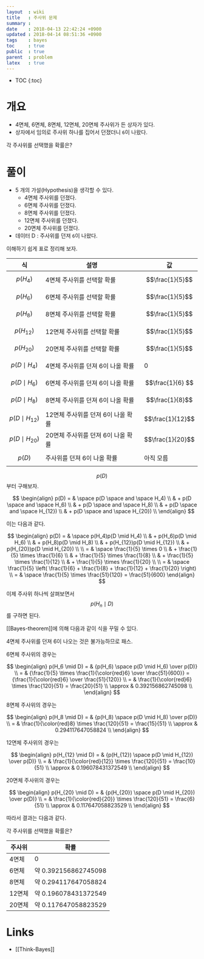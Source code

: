 ```yaml
---
layout  : wiki
title   : 주사위 문제
summary : 
date    : 2018-04-13 22:42:24 +0900
updated : 2018-04-14 08:51:36 +0900
tags    : bayes
toc     : true
public  : true
parent  : problem
latex   : true
---
```

* TOC
{:toc}

# 개요

* 4면체, 6면체, 8면체, 12면체, 20면체 주사위가 든 상자가 있다.
* 상자에서 임의로 주사위 하나를 집어서 던졌더니 `6`이 나왔다.

>
각 주사위를 선택했을 확률은?


# 풀이

* 5 개의 가설(Hypothesis)을 생각할 수 있다.
    * 4면체 주사위를 던졌다.
    * 6면체 주사위를 던졌다.
    * 8면체 주사위를 던졌다.
    * 12면체 주사위를 던졌다.
    * 20면체 주사위를 던졌다.
* 데이터 D : 주사위를 던져 `6`이 나왔다.

이해하기 쉽게 표로 정리해 보자.

| 식                   | 설명                               | 값               |
|----------------------|------------------------------------|------------------|
| $$p(H_4)$$           | 4면체 주사위를 선택할 확률         | $$\frac{1}{5}$$  |
| $$p(H_6)$$           | 6면체 주사위를 선택할 확률         | $$\frac{1}{5}$$  |
| $$p(H_8)$$           | 8면체 주사위를 선택할 확률         | $$\frac{1}{5}$$  |
| $$p(H_{12})$$        | 12면체 주사위를 선택할 확률        | $$\frac{1}{5}$$  |
| $$p(H_{20})$$        | 20면체 주사위를 선택할 확률        | $$\frac{1}{5}$$  |
| $$p(D \mid H_4)$$    | 4면체 주사위를 던져 6이 나올 확률  | 0                |
| $$p(D \mid H_6)$$    | 6면체 주사위를 던져 6이 나올 확률  | $$\frac{1}{6} $$ |
| $$p(D \mid H_8)$$    | 8면체 주사위를 던져 6이 나올 확률  | $$\frac{1}{8}$$  |
| $$p(D \mid H_{12})$$ | 12면체 주사위를 던져 6이 나올 확률 | $$\frac{1}{12}$$ |
| $$p(D \mid H_{20})$$ | 20면체 주사위를 던져 6이 나올 확률 | $$\frac{1}{20}$$ |
| $$p(D)$$             | 주사위를 던져 6이 나올 확률        | 아직 모름        |

$$p(D)$$ 부터 구해보자.

$$
\begin{align}
p(D) = & \space p(D \space and \space H_4) \\
        & + p(D \space and \space H_6) \\
        & + p(D \space and \space H_8) \\
        & + p(D \space and \space H_{12}) \\
        & + p(D \space and \space H_{20}) \\
\end{align}
$$

이는 다음과 같다.

$$
\begin{align}
p(D) = & \space p(H_4)p(D \mid H_4) \\
        & + p(H_6)p(D \mid H_6) \\
        & + p(H_8)p(D \mid H_8) \\
        & + p(H_{12})p(D \mid H_{12}) \\
        & + p(H_{20})p(D \mid H_{20}) \\
\\
    = & \space \frac{1}{5} \times 0 \\
        & + \frac{1}{5} \times \frac{1}{6} \\
        & + \frac{1}{5} \times \frac{1}{8} \\
        & + \frac{1}{5} \times \frac{1}{12} \\
        & + \frac{1}{5} \times \frac{1}{20} \\
\\
    = & \space \frac{1}{5} \left( \frac{1}{6} + \frac{1}{8} + \frac{1}{12} + \frac{1}{20} \right) \\
    = & \space \frac{1}{5} \times \frac{51}{120} = \frac{51}{600}
\end{align}
$$

이제 주사위 하나씩 살펴보면서 $$p(H_n \mid D)$$를 구하면 된다.

[[Bayes-theorem]]에 의해 다음과 같이 식을 꾸밀 수 있다.

4면체 주사위를 던져 6이 나오는 것은 불가능하므로 패스.

6면체 주사위의 경우는

$$
\begin{align}
p(H_6 \mid D)
    = & {p(H_6) \space p(D \mid H_6) \over p(D)} \\
    = & {\frac{1}{5} \times \frac{1}{\color{red}6} \over \frac{51}{600}}
        = {\frac{1}{\color{red}6} \over \frac{51}{120}} \\
    = & \frac{1}{\color{red}6} \times \frac{120}{51} = \frac{20}{51} \\
\approx & 0.392156862745098 \\
\end{align}
$$

8면체 주사위의 경우는

$$
\begin{align}
p(H_8 \mid D)
    = & {p(H_8) \space p(D \mid H_8) \over p(D)} \\
    = & \frac{1}{\color{red}8} \times \frac{120}{51} = \frac{15}{51} \\
\approx & 0.294117647058824 \\
\end{align}
$$

12면체 주사위의 경우는

$$
\begin{align}
p(H_{12} \mid D)
    = & {p(H_{12}) \space p(D \mid H_{12}) \over p(D)} \\
    = & \frac{1}{\color{red}{12}} \times \frac{120}{51} = \frac{10}{51} \\
\approx & 0.196078431372549 \\
\end{align}
$$

20면체 주사위의 경우는

$$
\begin{align}
p(H_{20} \mid D)
    = & {p(H_{20}) \space p(D \mid H_{20}) \over p(D)} \\
    = & \frac{1}{\color{red}{20}} \times \frac{120}{51} = \frac{6}{51} \\
\approx & 0.117647058823529 \\
\end{align}
$$

따라서 결과는 다음과 같다.

>
각 주사위를 선택했을 확률은?


| 주사위 | 확률                 |
|--------|----------------------|
| 4면체  | 0                    |
| 6면체  | 약 0.392156862745098 |
| 8면체  | 약 0.294117647058824 |
| 12면체 | 약 0.196078431372549 |
| 20면체 | 약 0.117647058823529 |

# Links

* [[Think-Bayes]]
